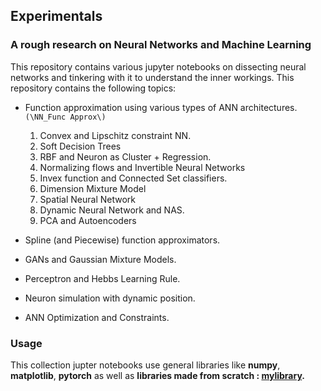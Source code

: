 ## Experimentals
### A rough research on Neural Networks and Machine Learning

This repository contains various jupyter notebooks on dissecting neural networks and tinkering with it to understand the inner workings. This repository contains the following topics:

* Function approximation using various types of ANN architectures. ```(\NN_Func Approx\)```
    1. Convex and Lipschitz constraint NN.
    2. Soft Decision Trees
    3. RBF and Neuron as Cluster + Regression.
    4. Normalizing flows and Invertible Neural Networks
    5. Invex function and Connected Set classifiers. 
    6. Dimension Mixture Model
    7. Spatial Neural Network
    8. Dynamic Neural Network and NAS.
    9. PCA and Autoencoders

* Spline (and Piecewise) function approximators.
* GANs and Gaussian Mixture Models.
* Perceptron and Hebbs Learning Rule.
* Neuron simulation with dynamic position.
* ANN Optimization and Constraints.

### Usage
This collection jupter notebooks use general libraries like **numpy**, **matplotlib**, **pytorch** as well as **libraries made from scratch : [mylibrary](https://github.com/tsumansapkota/mylibrary).**

